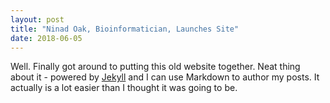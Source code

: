 ```yaml
---
layout: post
title: "Ninad Oak, Bioinformatician, Launches Site"
date: 2018-06-05
---
```


Well. Finally got around to putting this old website together. Neat thing about it - powered by [Jekyll](http://jekyllrb.com) and I can use Markdown to author my posts. It actually is a lot easier than I thought it was going to be.
